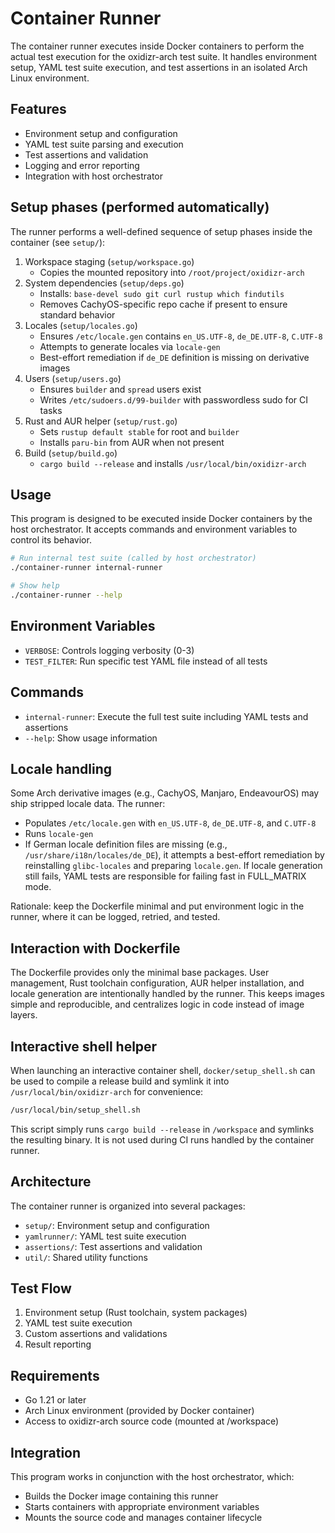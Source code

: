 # Container Runner

The container runner executes inside Docker containers to perform the actual test execution for the oxidizr-arch test suite. It handles environment setup, YAML test suite execution, and test assertions in an isolated Arch Linux environment.

## Features

- Environment setup and configuration
- YAML test suite parsing and execution
- Test assertions and validation
- Logging and error reporting
- Integration with host orchestrator

## Setup phases (performed automatically)

The runner performs a well-defined sequence of setup phases inside the container (see `setup/`):

1. Workspace staging (`setup/workspace.go`)
   - Copies the mounted repository into `/root/project/oxidizr-arch`
2. System dependencies (`setup/deps.go`)
   - Installs: `base-devel sudo git curl rustup which findutils`
   - Removes CachyOS-specific repo cache if present to ensure standard behavior
3. Locales (`setup/locales.go`)
   - Ensures `/etc/locale.gen` contains `en_US.UTF-8`, `de_DE.UTF-8`, `C.UTF-8`
   - Attempts to generate locales via `locale-gen`
   - Best-effort remediation if `de_DE` definition is missing on derivative images
4. Users (`setup/users.go`)
   - Ensures `builder` and `spread` users exist
   - Writes `/etc/sudoers.d/99-builder` with passwordless sudo for CI tasks
5. Rust and AUR helper (`setup/rust.go`)
   - Sets `rustup default stable` for root and `builder`
   - Installs `paru-bin` from AUR when not present
6. Build (`setup/build.go`)
   - `cargo build --release` and installs `/usr/local/bin/oxidizr-arch`

## Usage

This program is designed to be executed inside Docker containers by the host orchestrator. It accepts commands and environment variables to control its behavior.

```bash
# Run internal test suite (called by host orchestrator)
./container-runner internal-runner

# Show help
./container-runner --help
```

## Environment Variables

- `VERBOSE`: Controls logging verbosity (0-3)
- `TEST_FILTER`: Run specific test YAML file instead of all tests

## Commands

- `internal-runner`: Execute the full test suite including YAML tests and assertions
- `--help`: Show usage information

## Locale handling

Some Arch derivative images (e.g., CachyOS, Manjaro, EndeavourOS) may ship stripped locale data. The runner:

- Populates `/etc/locale.gen` with `en_US.UTF-8`, `de_DE.UTF-8`, and `C.UTF-8`
- Runs `locale-gen`
- If German locale definition files are missing (e.g., `/usr/share/i18n/locales/de_DE`), it attempts a best-effort remediation by reinstalling `glibc-locales` and preparing `locale.gen`. If locale generation still fails, YAML tests are responsible for failing fast in FULL_MATRIX mode.

Rationale: keep the Dockerfile minimal and put environment logic in the runner, where it can be logged, retried, and tested.

## Interaction with Dockerfile

The Dockerfile provides only the minimal base packages. User management, Rust toolchain configuration, AUR helper installation, and locale generation are intentionally handled by the runner. This keeps images simple and reproducible, and centralizes logic in code instead of image layers.

## Interactive shell helper

When launching an interactive container shell, `docker/setup_shell.sh` can be used to compile a release build and symlink it into `/usr/local/bin/oxidizr-arch` for convenience:

```bash
/usr/local/bin/setup_shell.sh
```

This script simply runs `cargo build --release` in `/workspace` and symlinks the resulting binary. It is not used during CI runs handled by the container runner.

## Architecture

The container runner is organized into several packages:

- `setup/`: Environment setup and configuration
- `yamlrunner/`: YAML test suite execution
- `assertions/`: Test assertions and validation
- `util/`: Shared utility functions

## Test Flow

1. Environment setup (Rust toolchain, system packages)
2. YAML test suite execution
3. Custom assertions and validations
4. Result reporting

## Requirements

- Go 1.21 or later
- Arch Linux environment (provided by Docker container)
- Access to oxidizr-arch source code (mounted at /workspace)

## Integration

This program works in conjunction with the host orchestrator, which:
- Builds the Docker image containing this runner
- Starts containers with appropriate environment variables
- Mounts the source code and manages container lifecycle
